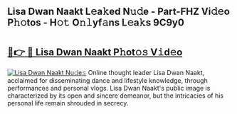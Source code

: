 ## Lisa Dwan Naakt L𝚎a𝚔ed N𝚞𝚍e - Part-FHZ Vi𝚍𝚎o P𝚑𝚘tos - H𝚘𝚝 O𝚗𝚕yf𝚊ns L𝚎a𝚔s 9C9y0

# <h2><a href="http://kf8w3bg.oniu.top/?m=Lisa+Dwan+Naakt">🔗👉 🔴 Lisa Dwan Naakt P𝚑ot𝚘𝚜 V𝚒d𝚎o</a></h2>

[![Lisa Dwan Naakt Nu𝚍e𝚜](https://i.imgur.com/0qMVB7G.gif)](http://kf8w3bg.oniu.top/?m=Lisa+Dwan+Naakt)
Online thought leader Lisa Dwan Naakt, acclaimed for disseminating dance and lifestyle knowledge, through performances and personal vlogs. Lisa Dwan Naakt's public image is characterized by its open and sincere demeanor, but the intricacies of his personal life remain shrouded in secrecy.  
